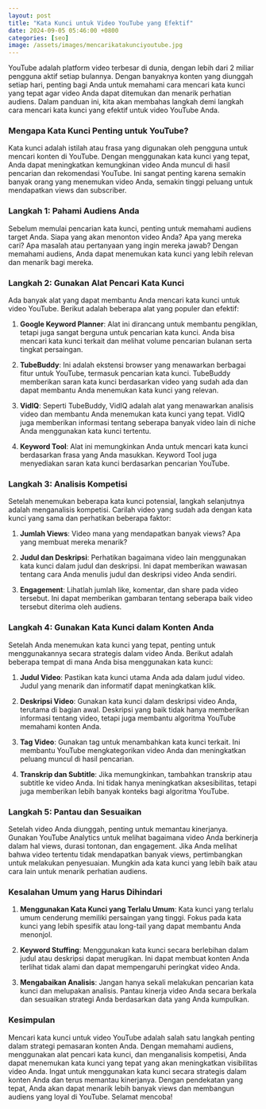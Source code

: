 ```yaml
---
layout: post
title: "Kata Kunci untuk Video YouTube yang Efektif"
date: 2024-09-05 05:46:00 +0800
categories: [seo]
image: /assets/images/mencarikatakunciyoutube.jpg
---
```


YouTube adalah platform video terbesar di dunia, dengan lebih dari 2 miliar pengguna aktif setiap bulannya. Dengan banyaknya konten yang diunggah setiap hari, penting bagi Anda untuk memahami cara mencari kata kunci yang tepat agar video Anda dapat ditemukan dan menarik perhatian audiens. Dalam panduan ini, kita akan membahas langkah demi langkah cara mencari kata kunci yang efektif untuk video YouTube Anda.

### Mengapa Kata Kunci Penting untuk YouTube?

Kata kunci adalah istilah atau frasa yang digunakan oleh pengguna untuk mencari konten di YouTube. Dengan menggunakan kata kunci yang tepat, Anda dapat meningkatkan kemungkinan video Anda muncul di hasil pencarian dan rekomendasi YouTube. Ini sangat penting karena semakin banyak orang yang menemukan video Anda, semakin tinggi peluang untuk mendapatkan views dan subscriber.

### Langkah 1: Pahami Audiens Anda

Sebelum memulai pencarian kata kunci, penting untuk memahami audiens target Anda. Siapa yang akan menonton video Anda? Apa yang mereka cari? Apa masalah atau pertanyaan yang ingin mereka jawab? Dengan memahami audiens, Anda dapat menemukan kata kunci yang lebih relevan dan menarik bagi mereka.

### Langkah 2: Gunakan Alat Pencari Kata Kunci

Ada banyak alat yang dapat membantu Anda mencari kata kunci untuk video YouTube. Berikut adalah beberapa alat yang populer dan efektif:

1. **Google Keyword Planner**: Alat ini dirancang untuk membantu pengiklan, tetapi juga sangat berguna untuk pencarian kata kunci. Anda bisa mencari kata kunci terkait dan melihat volume pencarian bulanan serta tingkat persaingan.

2. **TubeBuddy**: Ini adalah ekstensi browser yang menawarkan berbagai fitur untuk YouTube, termasuk pencarian kata kunci. TubeBuddy memberikan saran kata kunci berdasarkan video yang sudah ada dan dapat membantu Anda menemukan kata kunci yang relevan.

3. **VidIQ**: Seperti TubeBuddy, VidIQ adalah alat yang menawarkan analisis video dan membantu Anda menemukan kata kunci yang tepat. VidIQ juga memberikan informasi tentang seberapa banyak video lain di niche Anda menggunakan kata kunci tertentu.

4. **Keyword Tool**: Alat ini memungkinkan Anda untuk mencari kata kunci berdasarkan frasa yang Anda masukkan. Keyword Tool juga menyediakan saran kata kunci berdasarkan pencarian YouTube.

### Langkah 3: Analisis Kompetisi

Setelah menemukan beberapa kata kunci potensial, langkah selanjutnya adalah menganalisis kompetisi. Carilah video yang sudah ada dengan kata kunci yang sama dan perhatikan beberapa faktor:

1. **Jumlah Views**: Video mana yang mendapatkan banyak views? Apa yang membuat mereka menarik?

2. **Judul dan Deskripsi**: Perhatikan bagaimana video lain menggunakan kata kunci dalam judul dan deskripsi. Ini dapat memberikan wawasan tentang cara Anda menulis judul dan deskripsi video Anda sendiri.

3. **Engagement**: Lihatlah jumlah like, komentar, dan share pada video tersebut. Ini dapat memberikan gambaran tentang seberapa baik video tersebut diterima oleh audiens.

### Langkah 4: Gunakan Kata Kunci dalam Konten Anda

Setelah Anda menemukan kata kunci yang tepat, penting untuk menggunakannya secara strategis dalam video Anda. Berikut adalah beberapa tempat di mana Anda bisa menggunakan kata kunci:

1. **Judul Video**: Pastikan kata kunci utama Anda ada dalam judul video. Judul yang menarik dan informatif dapat meningkatkan klik.

2. **Deskripsi Video**: Gunakan kata kunci dalam deskripsi video Anda, terutama di bagian awal. Deskripsi yang baik tidak hanya memberikan informasi tentang video, tetapi juga membantu algoritma YouTube memahami konten Anda.

3. **Tag Video**: Gunakan tag untuk menambahkan kata kunci terkait. Ini membantu YouTube mengkategorikan video Anda dan meningkatkan peluang muncul di hasil pencarian.

4. **Transkrip dan Subtitle**: Jika memungkinkan, tambahkan transkrip atau subtitle ke video Anda. Ini tidak hanya meningkatkan aksesibilitas, tetapi juga memberikan lebih banyak konteks bagi algoritma YouTube.

### Langkah 5: Pantau dan Sesuaikan

Setelah video Anda diunggah, penting untuk memantau kinerjanya. Gunakan YouTube Analytics untuk melihat bagaimana video Anda berkinerja dalam hal views, durasi tontonan, dan engagement. Jika Anda melihat bahwa video tertentu tidak mendapatkan banyak views, pertimbangkan untuk melakukan penyesuaian. Mungkin ada kata kunci yang lebih baik atau cara lain untuk menarik perhatian audiens.

### Kesalahan Umum yang Harus Dihindari

1. **Menggunakan Kata Kunci yang Terlalu Umum**: Kata kunci yang terlalu umum cenderung memiliki persaingan yang tinggi. Fokus pada kata kunci yang lebih spesifik atau long-tail yang dapat membantu Anda menonjol.

2. **Keyword Stuffing**: Menggunakan kata kunci secara berlebihan dalam judul atau deskripsi dapat merugikan. Ini dapat membuat konten Anda terlihat tidak alami dan dapat mempengaruhi peringkat video Anda.

3. **Mengabaikan Analisis**: Jangan hanya sekali melakukan pencarian kata kunci dan melupakan analisis. Pantau kinerja video Anda secara berkala dan sesuaikan strategi Anda berdasarkan data yang Anda kumpulkan.

### Kesimpulan

Mencari kata kunci untuk video YouTube adalah salah satu langkah penting dalam strategi pemasaran konten Anda. Dengan memahami audiens, menggunakan alat pencari kata kunci, dan menganalisis kompetisi, Anda dapat menemukan kata kunci yang tepat yang akan meningkatkan visibilitas video Anda. Ingat untuk menggunakan kata kunci secara strategis dalam konten Anda dan terus memantau kinerjanya. Dengan pendekatan yang tepat, Anda akan dapat menarik lebih banyak views dan membangun audiens yang loyal di YouTube. Selamat mencoba!